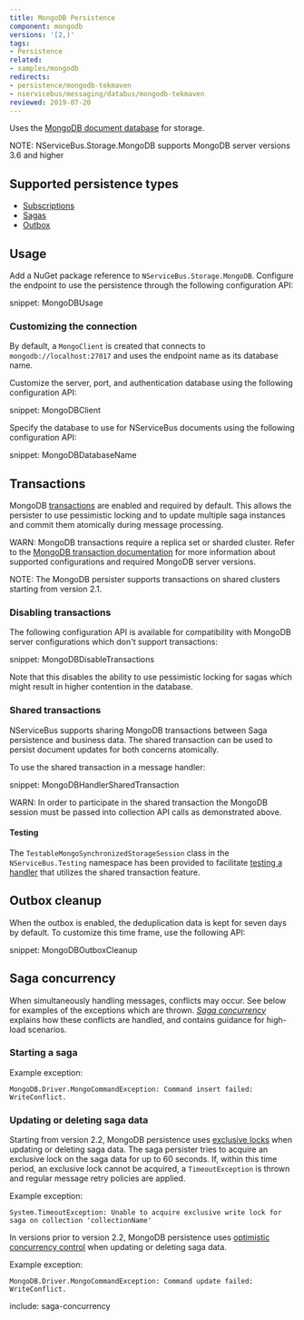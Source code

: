```yaml
---
title: MongoDB Persistence
component: mongodb
versions: '[2,)'
tags:
- Persistence
related:
- samples/mongodb
redirects:
- persistence/mongodb-tekmaven
- nservicebus/messaging/databus/mongodb-tekmaven
reviewed: 2019-07-20
---
```


Uses the [MongoDB document database](https://www.mongodb.com/) for storage.

NOTE: NServiceBus.Storage.MongoDB supports MongoDB server versions 3.6 and higher

## Supported persistence types

* [Subscriptions](/nservicebus/messaging/publish-subscribe/)
* [Sagas](/nservicebus/sagas/)
* [Outbox](/nservicebus/outbox/)


## Usage

Add a NuGet package reference to `NServiceBus.Storage.MongoDB`. Configure the endpoint to use the persistence through the following configuration API:

snippet: MongoDBUsage

### Customizing the connection

By default, a `MongoClient` is created that connects to `mongodb://localhost:27017` and uses the endpoint name as its database name.

Customize the server, port, and authentication database using the following configuration API:

snippet: MongoDBClient

Specify the database to use for NServiceBus documents using the following configuration API:

snippet: MongoDBDatabaseName

## Transactions

MongoDB [transactions](https://docs.mongodb.com/manual/core/transactions/) are enabled and required by default. This allows the persister to use pessimistic locking and to update multiple saga instances and commit them atomically during message processing.

WARN: MongoDB transactions require a replica set or sharded cluster. Refer to the [MongoDB transaction documentation](https://docs.mongodb.com/manual/core/transactions/#transactions-and-atomicity) for more information about supported configurations and required MongoDB server versions.

NOTE: The MongoDB persister supports transactions on shared clusters starting from version 2.1.

### Disabling transactions

The following configuration API is available for compatibility with MongoDB server configurations which don't support transactions:

snippet: MongoDBDisableTransactions

Note that this disables the ability to use pessimistic locking for sagas which might result in higher contention in the database.

### Shared transactions

NServiceBus supports sharing MongoDB transactions between Saga persistence and business data. The shared transaction can be used to persist document updates for both concerns atomically.

To use the shared transaction in a message handler:

snippet: MongoDBHandlerSharedTransaction

WARN: In order to participate in the shared transaction the MongoDB session must be passed into collection API calls as demonstrated above.

#### Testing

The `TestableMongoSynchronizedStorageSession` class in the `NServiceBus.Testing` namespace has been provided to facilitate [testing a handler](/nservicebus/testing/) that utilizes the shared transaction feature.

## Outbox cleanup 

When the outbox is enabled, the deduplication data is kept for seven days by default. To customize this time frame, use the following API:

snippet: MongoDBOutboxCleanup


## Saga concurrency

When simultaneously handling messages, conflicts may occur. See below for examples of the exceptions which are thrown. _[Saga concurrency](/nservicebus/sagas/concurrency.md)_ explains how these conflicts are handled, and contains guidance for high-load scenarios.

### Starting a saga

Example exception:

```
MongoDB.Driver.MongoCommandException: Command insert failed: WriteConflict.
```

### Updating or deleting saga data

Starting from version 2.2, MongoDB persistence uses [exclusive locks](https://docs.mongodb.com/manual/faq/concurrency/) when updating or deleting saga data. The saga persister tries to acquire an exclusive lock on the saga data for up to 60 seconds. If, within this time period, an exclusive lock cannot be acquired, a `TimeoutException` is thrown and regular message retry policies are applied.

Example exception:

```
System.TimeoutException: Unable to acquire exclusive write lock for saga on collection 'collectionName'
```

In versions prior to version 2.2, MongoDB persistence uses [optimistic concurrency control](https://en.wikipedia.org/wiki/Optimistic_concurrency_control) when updating or deleting saga data.

Example exception:

```
MongoDB.Driver.MongoCommandException: Command update failed: WriteConflict.
```

include: saga-concurrency
